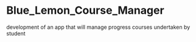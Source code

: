 # Blue_Lemon_Course_Manager
 development of an app that will manage progress courses undertaken by student 
